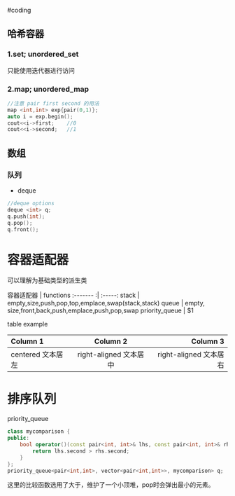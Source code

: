 #coding
## 哈希容器
### 1.set; unordered_set
只能使用迭代器进行访问
### 2.map; unordered_map
```cpp
//注意 pair first second 的用法
map <int,int> exp{pair(0,1)};
auto i = exp.begin();
cout<<i->first;    //0
cout<<i->second;   //1
```

## 数组
### 队列
- deque 
```cpp
//deque options
deque <int> q;
q.push(int);
q.pop();
q.front();
```

# 容器适配器
可以理解为基础类型的派生类

  容器适配器   | functions
:------- :| :-----:
stack  | empty,size,push,pop,top,emplace,swap(stack<T>,stack<T>)
queue  |  empty, size,front,back,push,emplace,push,pop,swap
priority_queue  | $1




table example    

| Column 1 | Column 2  |	Column 3 |
|:--------| :---------:|--------:|
| centered 文本居左 | right-aligned 文本居中 |right-aligned 文本居右|

# 排序队列

priority_queue   
```cpp
class mycomparison {
public:
    bool operator()(const pair<int, int>& lhs, const pair<int, int>& rhs) {
        return lhs.second > rhs.second;
    }
};
priority_queue<pair<int,int>, vector<pair<int,int>>, mycomparison> q;

```

这里的比较函数选用了大于，维护了一个小顶堆，pop时会弹出最小的元素。

